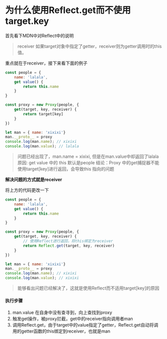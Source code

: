 # 为什么使用Reflect.get而不使用target.key

首先看下MDN中对Reflect中的说明

> receiver
如果target对象中指定了getter，receiver则为getter调用时的this值。

重点就在于receiver，接下来看下面的例子

```js
const people = {
    name: 'lalala',
    get value() {
        return this.name
    }
}

const proxy = new Proxy(people, {
    get(target, key, receiver) {
        return target[key]
    }
})

let man = { name: 'xixixi'}
man.__proto__ = proxy
console.log(man.name); // xixixi
console.log(man.value); // lalala

```

> 问题已经出现了，man.name = xixixi, 但是在man.value中却返回了lalala
原因: get value 中的 this 默认是people
结论：Proxy 中的get捕捉器不能使用target[key]进行返回，会导致this
指向的问题

**解决问题的方式就是receiver**

将上方的代码更改一下

```js
const people = {
    name: 'lalala',
    get value() {
        return this.name
    }
}

const proxy = new Proxy(people, {
    get(target, key, receiver) {
        // 使用Reflect进行返回，将this绑定为receiver
        return Reflect.get(target, key, receiver)
    }
})

let man = { name: 'xixixi'}
man.__proto__ = proxy
console.log(man.name); // xixixi
console.log(man.value); // xixixi

```

> 能够看出问题已经解决了，这就是使用Reflect而不适用target[key]的原因

#### 执行步骤
1. man.value 在自身中没有查寻到，向上查找到proxy
2. 触发get操作，被proxy拦截，get中的receiver指向调用者man
3. 调用Reflect.get，由于target中的value指定了getter，Reflect.get自动将调用的getter函数的this绑定到receiver，也就是man